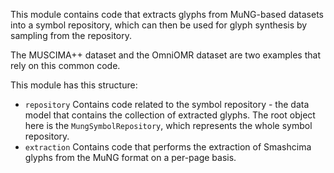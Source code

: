This module contains code that extracts glyphs from MuNG-based datasets into a symbol repository, which can then be used for glyph synthesis by sampling from the repository.

The MUSCIMA++ dataset and the OmniOMR dataset are two examples that rely on this common code.

This module has this structure:

- `repository` Contains code related to the symbol repository - the data model that contains the collection of extracted glyphs. The root object here is the `MungSymbolRepository`, which represents the whole symbol repository.
- `extraction` Contains code that performs the extraction of Smashcima glyphs from the MuNG format on a per-page basis.
